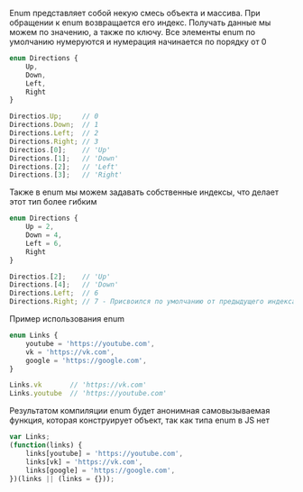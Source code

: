 Enum представляет собой некую смесь объекта и массива. При обращении к enum возвращается его индекс. Получать данные мы можем по значению, а также по ключу.
Все элементы enum по умолчанию нумеруются и нумерация начинается по порядку от 0

```Typescript
enum Directions {
	Up,
	Down,
	Left,
	Right
}

Directios.Up;     // 0
Directions.Down;  // 1
Directions.Left;  // 2
Directions.Right; // 3
Directios.[0];    // 'Up'
Directions.[1];   // 'Down'
Directions.[2];   // 'Left'
Directions.[3];   // 'Right'
```

Также в enum мы можем задавать собственные индексы, что делает этот тип более гибким

```Typescript
enum Directions {
	Up = 2,
	Down = 4,
	Left = 6,
	Right
}

Directios.[2];    // 'Up'
Directions.[4];   // 'Down'
Directions.Left;  // 6
Directions.Right; // 7 - Присвоился по умолчанию от предыдущего индекса
```

Пример использования enum 

```Typescript
enum Links {
	youtube = 'https://youtube.com',
	vk = 'https://vk.com',
	google = 'https://google.com',
}

Links.vk       // 'https://vk.com'
Links.youtube  // 'https://youtube.com'
```
Результатом компиляции enum будет анонимная самовызываемая функция, которая конструирует объект, так как типа enum в JS нет

```javascript
var Links;
(function(links) {
	links[youtube] = 'https://youtube.com',
	links[vk] = 'https://vk.com',
	links[google] = 'https://google.com',
})(links || (links = {}));
```